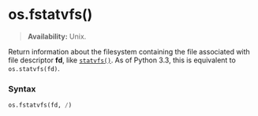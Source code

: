 # os.fstatvfs()

> **Availability:** Unix.

Return information about the filesystem containing the file associated with file descriptor **fd**, like [`statvfs()`](/modules/os/statvfs.md). As of Python 3.3, this is equivalent to `os.statvfs(fd)`.

### Syntax

```python
os.fstatvfs(fd, /)
```
